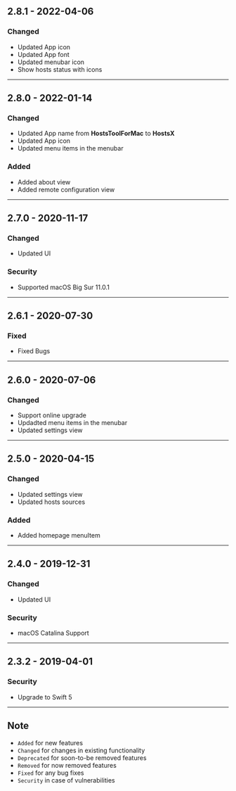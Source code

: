 ## 2.8.1 - 2022-04-06

### Changed
- Updated App icon
- Updated App font
- Updated menubar icon
- Show hosts status with icons

---

## 2.8.0 - 2022-01-14

### Changed
- Updated App name from **HostsToolForMac**  to **HostsX**
- Updated App icon
- Updated menu items in the menubar

### Added
- Added about view
- Added remote configuration view

---

## 2.7.0 - 2020-11-17

### Changed
- Updated UI

### Security
- Supported macOS Big Sur 11.0.1

---

## 2.6.1 - 2020-07-30

### Fixed
- Fixed Bugs

---

## 2.6.0 - 2020-07-06

### Changed
- Support online upgrade
- Updadted menu items in the menubar
- Updated settings view

---

## 2.5.0 - 2020-04-15

### Changed
- Updated settings view
- Updated hosts sources

### Added
- Added homepage menuItem

---

## 2.4.0 - 2019-12-31

### Changed
- Updated UI

### Security
- macOS Catalina Support

---

## 2.3.2 - 2019-04-01

### Security
- Upgrade to Swift 5

---

## Note

- `Added` for new features
- `Changed` for changes in existing functionality
- `Deprecated` for soon-to-be removed features
- `Removed` for now removed features
- `Fixed` for any bug fixes
- `Security` in case of vulnerabilities
